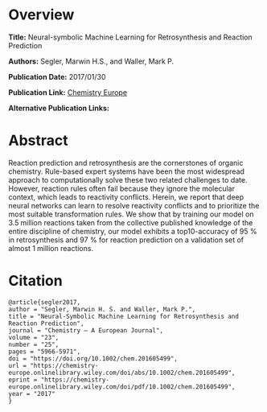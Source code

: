 # Overview
**Title:**
Neural-symbolic Machine Learning for Retrosynthesis and Reaction Prediction

**Authors:**
Segler, Marwin H.S., and Waller, Mark P.

**Publication Date:**
2017/01/30

**Publication Link:**
[Chemistry Europe](https://chemistry-europe.onlinelibrary.wiley.com/doi/abs/10.1002/chem.201605499)

**Alternative Publication Links:**

# Abstract
Reaction prediction and retrosynthesis are the cornerstones of organic chemistry. Rule-based expert systems have been the most widespread approach to computationally solve these two related challenges to date. However, reaction rules often fail because they ignore the molecular context, which leads to reactivity conflicts. Herein, we report that deep neural networks can learn to resolve reactivity conflicts and to prioritize the most suitable transformation rules. We show that by training our model on 3.5 million reactions taken from the collective published knowledge of the entire discipline of chemistry, our model exhibits a top10-accuracy of 95 % in retrosynthesis and 97 % for reaction prediction on a validation set of almost 1 million reactions.
# Citation
```
@article{segler2017,
author = "Segler, Marwin H. S. and Waller, Mark P.",
title = "Neural-Symbolic Machine Learning for Retrosynthesis and Reaction Prediction",
journal = "Chemistry – A European Journal",
volume = "23",
number = "25",
pages = "5966-5971",
doi = "https://doi.org/10.1002/chem.201605499",
url = "https://chemistry-europe.onlinelibrary.wiley.com/doi/abs/10.1002/chem.201605499",
eprint = "https://chemistry-europe.onlinelibrary.wiley.com/doi/pdf/10.1002/chem.201605499",
year = "2017"
}
```

